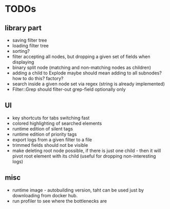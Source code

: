 # TODOs

## library part

* saving filter tree
* loading filter tree
* sorting?
* filter accepting all nodes, but dropping a given set of fields when displaying
* binary split node (matching and non-matching nodes as children)
* adding a child to Explode maybe should mean adding to all subnodes? how to do this? factory?
* search inside a given node set via regex (string is already implemented)
* Filter::Grep should filter-out grep-field optionally only


## UI

* key shortcuts for tabs switching fast
* colored highlighting of searched elements
* runtime edition of silent tags
* runtime edition of priority tags
* export logs from a given filter to a file
* trimmed fields should not be visible
* make deleting root node possible, if there is just one child - then it will pivot root element with its child (useful for dropping non-interesting logs)


## misc

* runtime image - autobuilding version, taht can be used just by downloading from docker hub.
* run profiler to see where the bottlenecks are

